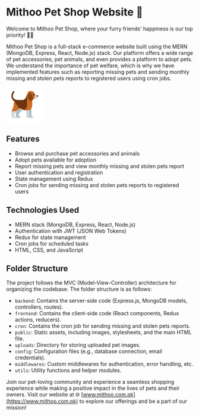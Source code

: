 # Mithoo Pet Shop Website 🐾

Welcome to Mithoo Pet Shop, where your furry friends' happiness is our top priority! 🐶🐱

Mithoo Pet Shop is a full-stack e-commerce website built using the MERN (MongoDB, Express, React, Node.js) stack. Our platform offers a wide range of pet accessories, pet animals, and even provides a platform to adopt pets. We understand the importance of pet welfare, which is why we have implemented features such as reporting missing pets and sending monthly missing and stolen pets reports to registered users using cron jobs.

![Mithoo Pet Shop](frontend/src//assets/images/logo.png)

## Features

- Browse and purchase pet accessories and animals
- Adopt pets available for adoption
- Report missing pets and view monthly missing and stolen pets report
- User authentication and registration
- State management using Redux
- Cron jobs for sending missing and stolen pets reports to registered users

## Technologies Used

- MERN stack (MongoDB, Express, React, Node.js)
- Authentication with JWT (JSON Web Tokens)
- Redux for state management
- Cron jobs for scheduled tasks
- HTML, CSS, and JavaScript

## Folder Structure

The project follows the MVC (Model-View-Controller) architecture for organizing the codebase. The folder structure is as follows:

- `backend`: Contains the server-side code (Express.js, MongoDB models, controllers, routes).
- `frontend`: Contains the client-side code (React components, Redux actions, reducers).
- `cron`: Contains the cron job for sending missing and stolen pets reports.
- `public`: Static assets, including images, stylesheets, and the main HTML file.
- `uploads`: Directory for storing uploaded pet images.
- `config`: Configuration files (e.g., database connection, email credentials).
- `middlewares`: Custom middlewares for authentication, error handling, etc.
- `utils`: Utility functions and helper modules.

Join our pet-loving community and experience a seamless shopping experience while making a positive impact in the lives of pets and their owners. Visit our website at 🌐 [www.mithoo.com.pk](https://www.mithoo.com.pk) to explore our offerings and be a part of our mission!


